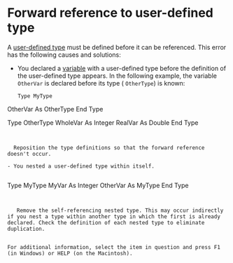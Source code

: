 
# Forward reference to user-defined type

A  [user-defined type](b8bdf64f-5920-1ae9-16d0-b26d09524a30.md) must be defined before it can be referenced. This error has the following causes and solutions:



- You declared a  [variable](b8bdf64f-5920-1ae9-16d0-b26d09524a30.md) with a user-defined type before the definition of the user-defined type appears. In the following example, the variable `OtherVar` is declared before its type ( `OtherType`) is known:
    
  ```
  Type MyType 
OtherVar As OtherType 
End Type 
 
Type OtherType 
WholeVar As Integer 
RealVar As Double 
End Type 

  ```


    Reposition the type definitions so that the forward reference doesn't occur.
    
- You nested a user-defined type within itself.
    
  ```
  Type MyType 
MyVar As Integer 
OtherVar As MyType 
End Type 

  ```


     Remove the self-referencing nested type. This may occur indirectly if you nest a type within another type in which the first is already declared. Check the definition of each nested type to eliminate duplication.
    

For additional information, select the item in question and press F1 (in Windows) or HELP (on the Macintosh).
